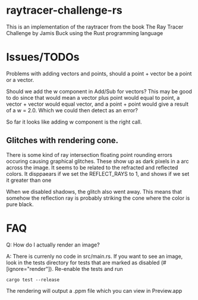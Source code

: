# raytracer-challenge-rs
This is an implementation of the raytracer from the book The Ray Tracer 
Challenge by Jamis Buck using the Rust programming language

# Issues/TODOs
Problems with adding vectors and points, should a point + vector be a point or a vector.

Should we add the w component in Add/Sub for vectors? This may be good to do since that would mean
a vector plus point would equal to point, a vector + vector would equal vector, and a point + point would give
a result of a w = 2.0. Which we could then detect as an error?

So far it looks like adding w component is the right call. 

## Glitches with rendering cone.
There is some kind of ray intersection floating point rounding errors occuring causing graphical glitches.
These show up as dark pixels in a arc across the image. It seems to be related to the refracted and reflected
colors. It disppaears if we set the REFLECT_RAYS to 1, and shows if we set it greater than one

When we disabled shadows, the glitch also went away. This means that somehow the reflection ray is probably striking
the cone where the color is pure black. 

# FAQ

Q: How do I actually render an image?


A: There is currenly no code in src/main.rs. If you want to see an image, look
   in the tests directory for tests that are marked as disabled (#[ignore="render"]).
   Re-enable the tests and run 
   
```
cargo test --release
```

The rendering will output a .ppm file which you can view in Preview.app

